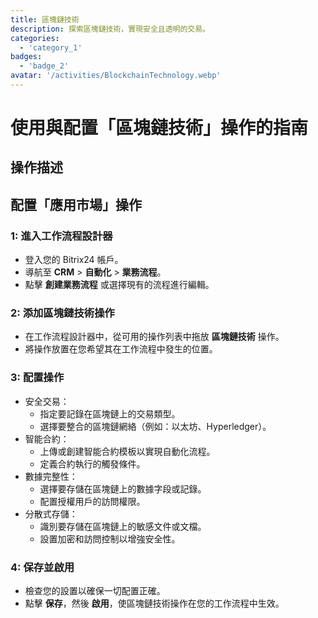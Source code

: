 ```yaml
---
title: 區塊鏈技術
description: 探索區塊鏈技術，實現安全且透明的交易。
categories: 
  - 'category_1'
badges: 
  - 'badge_2'
avatar: '/activities/BlockchainTechnology.webp'
---
```

# 使用與配置「區塊鏈技術」操作的指南

## 操作描述

## **配置「應用市場」操作**

### 1: 進入工作流程設計器
- 登入您的 Bitrix24 帳戶。
- 導航至 **CRM** > **自動化** > **業務流程**。
- 點擊 **創建業務流程** 或選擇現有的流程進行編輯。

### 2: 添加區塊鏈技術操作
- 在工作流程設計器中，從可用的操作列表中拖放 **區塊鏈技術** 操作。
- 將操作放置在您希望其在工作流程中發生的位置。

### 3: 配置操作
- 安全交易：
  - 指定要記錄在區塊鏈上的交易類型。
  - 選擇要整合的區塊鏈網絡（例如：以太坊、Hyperledger）。
- 智能合約：
  - 上傳或創建智能合約模板以實現自動化流程。
  - 定義合約執行的觸發條件。
- 數據完整性：
  - 選擇要存儲在區塊鏈上的數據字段或記錄。
  - 配置授權用戶的訪問權限。
- 分散式存儲：
  - 識別要存儲在區塊鏈上的敏感文件或文檔。
  - 設置加密和訪問控制以增強安全性。

### 4: 保存並啟用
- 檢查您的設置以確保一切配置正確。
- 點擊 **保存**，然後 **啟用**，使區塊鏈技術操作在您的工作流程中生效。